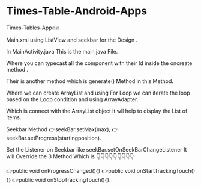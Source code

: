 # Times-Table-Android-Apps
Times-Tables-App🔥🔥

Main.xml using ListView and seekbar for the Design .

In MainActivity.java This is the main java File.

Where you can typecast all the component with their Id inside the oncreate method .

Their is another method which is generate() Method in this Method.

Where we can create ArrayList and using For Loop we can iterate the loop based on the Loop condition and using ArrayAdapter.

Which is connect with the ArrayList object it wll help to display the List of items.

Seekbar Method
👉seekBar.setMax(max),
👉seekBar.setProgress(startingposition).

Set the Listener on Seekbar like seekBar.setOnSeekBarChangeListener
It will Override the 3 Method Which is 👇👇👇👇👇👇👇👇👇

👉public void onProgressChanged(){}
👉public void onStartTrackingTouch(){}
👉public void onStopTrackingTouch(){}.

